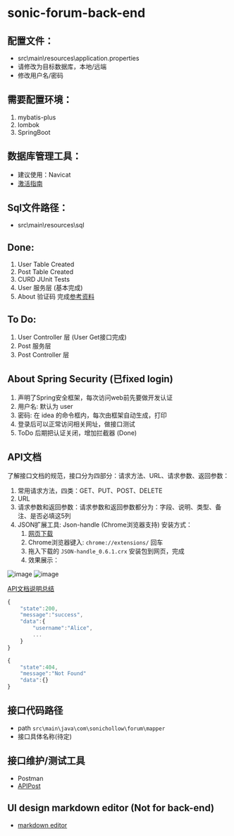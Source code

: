 # sonic-forum-back-end

## 配置文件：
- src\main\resources\application.properties
- 请修改为目标数据库，本地/远端
- 修改用户名/密码

## 需要配置环境：
1. mybatis-plus
2. lombok
3. SpringBoot

## 数据库管理工具：
- 建议使用：Navicat
- [激活指南](https://www.newadmin.cn/archives/1852)

## Sql文件路径：
- src\main\resources\sql

## Done:
1. User Table Created
2. Post Table Created
3. CURD JUnit Tests
4. User 服务层 (基本完成)
5. About 验证码 完成[参考资料](https://www.cnblogs.com/FlyHeLanMan/p/6293991.html)

## To Do:
1. User Controller 层 (User Get接口完成)
2. Post 服务层
3. Post Controller 层


## About Spring Security (已fixed login)
1. 声明了Spring安全框架，每次访问web前先要做开发认证
2. 用户名: 默认为 user
3. 密码: 在 idea 的命令框内，每次由框架自动生成，打印
4. 登录后可以正常访问相关网址，做接口测试
5. ToDo 后期把认证关闭，增加拦截器 (Done)

## API文档
了解接口文档的规范，接口分为四部分：请求方法、URL、请求参数、返回参数：

1. 常用请求方法，四类：GET、PUT、POST、DELETE
2. URL
3. 请求参数和返回参数：请求参数和返回参数都分为：字段、说明、类型、备注、是否必填这5列
4. JSON扩展工具: Json-handle (Chrome浏览器支持)
    安装方式：
    1. [网页下载](http://jsonhandle.sinaapp.com/)
    2. Chrome浏览器键入: `chrome://extensions/` 回车
    3. 拖入下载的 `JSON-handle_0.6.1.crx` 安装包到网页，完成
    4. 效果展示：

![image](https://user-images.githubusercontent.com/83717535/160980775-3b6fbb43-dc1d-42b9-98d5-750c1e1f606a.png)
![image](https://user-images.githubusercontent.com/83717535/160981061-94cf3ff4-4146-4a0a-87e5-a96fef533e3a.png)



[API文档说明总结](https://blog.csdn.net/qq_34207366/article/details/84579475)

```javascript
{
    "state":200,
    "message":"success",
    "data":{
        "username":"Alice",
        ...
    }
}
```

```javascript
{
    "state":404,
    "message":"Not Found"
    "data":{}
}
```

## 接口代码路径
- path `src\main\java\com\sonichollow\forum\mapper`
- 接口具体名称(待定)

## 接口维护/测试工具

- Postman
- [APIPost](https://console.apipost.cn/)

## UI design markdown editor (Not for back-end)

- [markdown editor](https://codingdict.com/os/software/51495)

